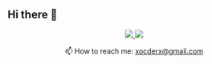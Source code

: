 ## Hi there 👋

<!--
**X-x-CoDeR-x-X/X-x-CoDeR-x-X** is a ✨ _special_ ✨ repository because its `README.md` (this file) appears on your GitHub profile.

Here are some ideas to get you started:

- 🔭 I’m currently working on ...
- 🌱 I’m currently learning ...
- 👯 I’m looking to collaborate on ...
- 🤔 I’m looking for help with ...
- 💬 Ask me about ...
- 📫 How to reach me: ...
- 😄 Pronouns: ...
- ⚡ Fun fact: ...
-->
<p align='center'>
<a href="https://github-readme-stats.vercel.app/api?username=X-x-CoDeR-x-X&show_icons=true&count_private=true"></a>
<p align='center'>
   <a href="https://www.linkedin.com/in/evgenii-paikin-654937181/">
       <img src="https://img.shields.io/badge/linkedin-%230077B5.svg?&style=for-the-badge&logo=linkedin&logoColor=white"/>
   </a>
   <a href="https://wa.me/972546610848">
      <img src="https://img.shields.io/badge/WhatsApp-25D366?style=for-the-badge&logo=WhatsApp&logoColor=white">
   </a>
<p align='center'>
   📫 How to reach me: <a href='mailto:xocderx@gmail.com'>xocderx@gmail.com</a>
</p>
